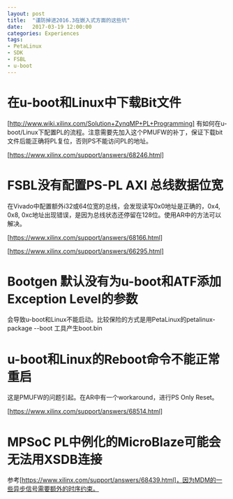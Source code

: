 ```yaml
---
layout: post
title:  "谨防掉进2016.3在嵌入式方面的这些坑"
date:   2017-03-19 12:00:00
categories: Experiences
tags:
- PetaLinux
- SDK
- FSBL
- u-boot
---
```

# 在u-boot和Linux中下载Bit文件

[http://www.wiki.xilinx.com/Solution+ZynqMP+PL+Programming] 有如何在u-boot/Linux下配置PL的流程。注意需要先加入这个PMUFW的补丁，保证下载bit文件后能正确将PL复位，否则PS不能访问PL的地址。

[https://www.xilinx.com/support/answers/68246.html]

# FSBL没有配置PS-PL AXI 总线数据位宽
在Vivado中配置额外i32或64位宽的总线，会发现读写0x0地址是正确的，0x4, 0x8, 0xc地址出现错误，是因为总线状态还停留在128位。使用AR中的方法可以解决。

[https://www.xilinx.com/support/answers/68166.html]

[https://www.xilinx.com/support/answers/66295.html]

# Bootgen 默认没有为u-boot和ATF添加Exception Level的参数
会导致u-boot和Linux不能启动。比较保险的方式是用PetaLinux的petalinux-package --boot 工具产生boot.bin

# u-boot和Linux的Reboot命令不能正常重启
这是PMUFW的问题引起。在AR中有一个workaround，进行PS Only Reset。

[https://www.xilinx.com/support/answers/68514.html]

# MPSoC PL中例化的MicroBlaze可能会无法用XSDB连接
参考[https://www.xilinx.com/support/answers/68439.html]，因为MDM的一些异步信号需要额外的时序约束。
